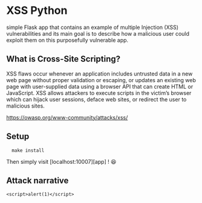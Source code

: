 # XSS Python


simple Flask app that contains an example of multiple Injection (XSS) vulnerabilities and its main goal is to describe how a malicious user could exploit them on this purposefully vulnerable app.


## What is Cross-Site Scripting?

XSS flaws occur whenever an application includes untrusted data in a new web page without proper validation or escaping, or updates an existing web page with user-supplied data using a browser API that can create HTML or JavaScript. XSS allows attackers to execute scripts in the victim’s browser which can hijack user sessions, deface web sites, or redirect the user to malicious sites.

https://owasp.org/www-community/attacks/xss/


## Setup


      make install


Then simply visit [localhost:10007][app] ! 😆


## Attack narrative

    <script>alert(1)</script>
